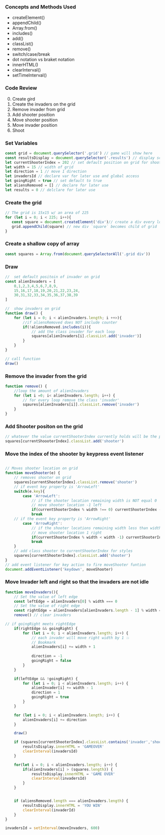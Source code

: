 ### Concepts and Methods Used
- createElement()
- appendChild()
- Array.from()
- includes()
- add()
- classList()
- remove()
- switch/case/break
- dot notation vs braket notation 
- innerHTML()
- clearInterval()
- setTimeInterval()

### Code Review
0. Create gird 
1. Create the invaders on the grid
2. Remove invader from grid
3. Add shooter position
4. Move shooter position
5. Move invader position
6. Shoot

 ### Set Variables
 ```js
const grid = document.querySelector('.grid') // game will show here
const resultsDisplay = document.querySelector('.results') // display score 
let currentShooterIndex = 202 // set default position on grid for shooter 
let width = 15 // width of grid 
let direction = 1 // move 1 direction 
let invadersId // declare var for later use and global access
let goingRight = true // set default to true
let aliensRemoved = [] // declare for later use 
let results = 0 // delclare for later use
 ```

 ### Create the grid
 ```js
 // The grid is 15x15 w/ an area of 225
for (let i = 0; i < 225; i++){
    const square = document.createElement('div')// create a div every loop
    grid.appendChild(square) // new div `square` becomes child of grid
}
 ```

 ### Create a shallow copy of array 

 ```js
const squares = Array.from(document.querySelectorAll('.grid div'))
 ```


### Draw

```js
//  set default positoin of invader on grid
const alienInvaders = [
    0,1,2,3,4,5,6,7,8,9,
    15,16,17,18,19,20,21,22,23,24,
    30,31,32,33,34,35,36,37,38,39
]

//  show invaders on grid 
function draw() {
    for (let i = 0; i < alienInvaders.length; i ++>){
        //if aliensRemoved does NOT include counter
        if(!aliensRemoved.includes(i)){
            // add the class invader for each loop
            squares[alienInvaders[i].classList.add('invader')]
        }
    }
}

// call function 
draw()
```

### Remove the invader from the grid
```js
function remove() {
    //loop the amount of alienInvaders
    for (let i =0; i< alienInvaders.length; i++) {
        // for every loop remove the class 'invader'
        sqaures[alienInvaders[i]].classList.remove('invader')
    }
}
```

### Add Shooter  positon on the grid 
```js 
// whatever the value currentShooterIndex currently holds will be the positon on the grid the shooter will be. 
squares[currentShoooterIndex].classList.add('shooter')
```

### Move the index of the shooter by keypress event listener
```js

// Moves shooter location on grid 
function moveShooter(e) {
    // removes shooter on grid
    squares[currentShooterIndex].classList.remove('shooter')
    // if event key property is 'ArrowLeft'
    switch(e.key){
        case 'ArrowLeft':
            // if the shooter location remaining width is NOT equal 0
            // move shooter location -1 left
            if(currentShooterIndex % width !== 0) currentShooterIndex -=1
            break 
    // if the event key property is 'ArrowRight'            
        case 'ArrowRight':
            // if the shooter locations remaining width less than width - 1
            // move shooter location 1 right       
            if(currentShooterIndex % width < width -1) currentShooterIndex += 1
            break
    }
    // add class shooter to currentShooterIndex for styles
    squares[currentShooterIndex].classList.add('shooter')
}
// add event listener for key action to fire moveShooter funtion
document.addEventListener('keydown', moveShooter)
```

### Move Invader left and right so that the invaders are not idle
```js 
function moveInvaders(){
    // Set the value of left edge
    const leftEdge = alienInvaders[0] % width === 0
    // Set the value of right edge 
    const rightEdge = alienInvaders[alienInvaders.length - 1] % width === width -1
    remove() // clear invaders

// if goingRight meets rightEdge
    if(rightEdge && goingRight) {
        for (let i = 0; i < alienInvaders.length; i++) {
            // each invader will move right width by 1 💥
            // Bookmark
            alienInvaders[i] += width + 1
            
            direction = -1
            goingRight = false
        }
    }

    if(leftEdge && !goingRight) {
        for (let i = 0; i < alienInvaders.length; i++) {
            alienInvader[i] += width - 1
            direction = 1
            goingRight = true
        }
    }

    for (let i = 0; i < alienInvaders.length; i++) {
        alienInvaders[i] += direction
    }

    draw()

    if (squares[currentShooterIndex].classList.contains('invader','shooter')){
        resultsDisplay.innerHTML = 'GAMEOVER'
        clearInterval(invadersId)
    }

    for(let i = 0; i < alienInvaders.length; i++) {
        if(alienInvaders[i] > (squares.length)) {
            resultsDisplay.innerHTML = 'GAME OVER'
            clearInterval(invadersId)
        }
    }


    if (aliensRemoved.length === alienInvaders.length) {
        resultsDisplay.innerHTML = 'YOU WIN'
        clearInterval(invaderId)
    }
}

invadersId = setInterval(moveInvaders, 600)
```